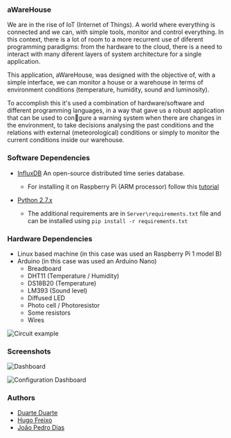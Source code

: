 ### aWareHouse

We are in the rise of IoT (Internet of Things). A world where everything is connected and we can, with simple tools, monitor and control everything. In this context, there is a lot of room to a more recurrent use of diferent programming paradigms: from the hardware to the cloud, there is a need to interact with many diferent layers of system architecture for a single application.

This application, aWareHouse, was designed with the objective of, with a simple interface, we can monitor a house or a warehouse in terms of environment conditions (temperature, humidity, sound and luminosity).

To accomplish this it's used a combination of hardware/software and different programming languages, in a way that gave us a robust application that can be used to congure a warning system when there are changes in the environment, to take decisions analysing the past conditions and the relations with external (meteorological) conditions or simply to monitor the current conditions inside our warehouse.

### Software Dependencies

* [InfluxDB](https://influxdb.com/)
An open-source distributed time series database.
    - For installing it on Raspberry Pi (ARM processor) follow this [tutorial](http://www.pihomeserver.fr/en/2014/11/29/raspberry-pi-home-server-installer-influxdb/)

* [Python 2.7.x](https://www.python.org/downloads/)
    - The additional requirements are in ``Server\requirements.txt`` file and can be installed using ``pip install -r requirements.txt``

### Hardware Dependencies

* Linux based machine (in this case was used an Raspberry Pi 1 model B)
* Arduino (in this case was used an Arduino Nano)
    - Breadboard
    - DHT11 (Temperature / Humidity)
    - DS18B20 (Temperature)
    - LM393 (Sound level)
    - Diffused LED
    - Photo cell / Photoresistor
    - Some resistors
    - Wires
    
![Circuit example](http://i.imgur.com/VbYlxQS.png)
    
### Screenshots

![Dashboard](http://i.imgur.com/PWtn9HJ.png)

![Configuration Dashboard](http://i.imgur.com/OEHvK1U.png)

### Authors

* [Duarte Duarte](http://github.com/dduarte) 
* [Hugo Freixo](http://github.com/freixo) 
* [João Pedro Dias](http://github.com/jpdias) 
